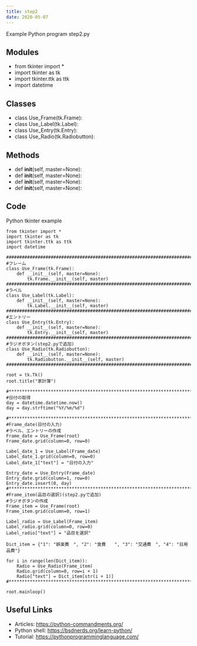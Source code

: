 ```yaml
---
title: step2
date: 2020-05-07
---
```

Example Python program step2.py

## Modules

* from tkinter import *
* import tkinter as tk
* import tkinter.ttk as ttk
* import datetime

## Classes

* class Use_Frame(tk.Frame):
* class Use_Label(tk.Label):
* class Use_Entry(tk.Entry):
* class Use_Radio(tk.Radiobutton):

## Methods

* def __init__(self, master=None):
* def __init__(self, master=None):
* def __init__(self, master=None):
* def __init__(self, master=None):

## Code

Python tkinter example

    from tkinter import *
    import tkinter as tk
    import tkinter.ttk as ttk
    import datetime
    
    ##############################################################################
    #フレーム
    class Use_Frame(tk.Frame):
        def __init__(self, master=None):
            tk.Frame.__init__(self, master)
    ##############################################################################
    #ラベル
    class Use_Label(tk.Label):
        def __init__(self, master=None):
            tk.Label.__init__(self, master)
    ###############################################################################
    #エントリー
    class Use_Entry(tk.Entry):
        def __init__(self, master=None):
            tk.Entry.__init__(self, master)
    ##############################################################################
    #ラジオボタン(step2.pyで追加)
    class Use_Radio(tk.Radiobutton):
        def __init__(self, master=None):
            tk.Radiobutton.__init__(self, master)
    ##############################################################################
    
    root = tk.Tk()
    root.title("家計簿")
    
    #****************************************************************************#
    #日付の取得
    day = datetime.datetime.now()
    day = day.strftime("%Y/%m/%d")
    
    #****************************************************************************#
    #Frame_date(日付の入力)
    #ラベル、エントリーの作成
    Frame_date = Use_Frame(root)
    Frame_date.grid(column=0, row=0)
    
    Label_date_1 = Use_Label(Frame_date)
    Label_date_1.grid(column=0, row=0)
    Label_date_1["text"] = "日付の入力"
    
    Entry_date = Use_Entry(Frame_date)
    Entry_date.grid(column=1, row=0)
    Entry_date.insert(0, day)
    #****************************************************************************#
    #Frame_item(品目の選択)(step2.pyで追加)
    #ラジオボタンの作成
    Frame_item = Use_Frame(root)
    Frame_item.grid(column=0, row=1)
    
    Label_radio = Use_Label(Frame_item)
    Label_radio.grid(column=0, row=0)
    Label_radio["text"] = "品目を選択"
    
    Dict_item = {"1": "娯楽費　", "2": "食費　　", "3": "交通費　", "4": "日用品費"}
    
    for i in range(len(Dict_item)):
        Radio = Use_Radio(Frame_item)
        Radio.grid(column=0, row=i + 1)
        Radio["text"] = Dict_item[str(i + 1)]
    #****************************************************************************#
    
    root.mainloop()
    

## Useful Links

- Articles: https://python-commandments.org/
- Python shell: https://bsdnerds.org/learn-python/
- Tutorial: https://pythonprogramminglanguage.com/
